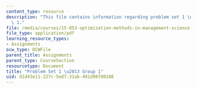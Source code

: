 ```yaml
---
content_type: resource
description: "This file contains information regarding problem set 1 \u2013 group\
  \ 1."
file: /media/courses/15-053-optimization-methods-in-management-science-spring-2013/d1d43e11227c5ed731ab491d98f00108_MIT15_053S13_ps1-1.pdf
file_type: application/pdf
learning_resource_types:
- Assignments
ocw_type: OCWFile
parent_title: Assignments
parent_type: CourseSection
resourcetype: Document
title: "Problem Set 1 \u2013 Group 1"
uid: d1d43e11-227c-5ed7-31ab-491d98f00108
---
```

